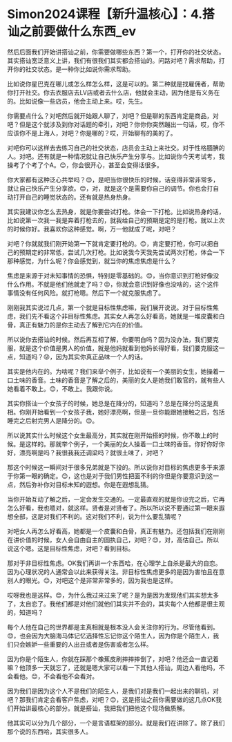 # Simon2024课程【新升温核心】：4.搭讪之前要做什么东西_ev

然后后面我们开始讲搭讪之前，你需要做哪些东西？第一个，打开你的社交状态。其实搭讪宽泛意义上讲，我们有很我们其实都会搭讪的。问路对吧？需求帮助，打开你的社交状态。是一种你比如说你需求帮助。

比如说你星巴克在哪儿或怎么样怎么样，这是可以的。第二种就是找雇佣者，帮助你打开社交。你去衣服店去LV店或者去什么店，他就会主动，因为他是有义务在的。比如说像一些店员，他会主动上来。哎，先生。

你需要点什么？对吧然后就开始跟人聊了，对吧？但是聊的东西肯定是商品，对吧？但是这个就涉及到你对话题的牵引，对吧？你你你突然蹦出一句话，哎，你不应该你不是上海人，对吧？你是哪的？哎，开始聊有的美的了。

对吧你可以这样去去练习自己的社交状态，店员会主动上来社交。对于性格腼腆的人。对吧。还有就是一种情况就让自己快乐产生分享与。比如说你今天考试考，我操考了个考了个A。😊，你会很开心，甚至会变得话很多。

你大家都有这种泛心共举吗？😊，是吧当你很快乐的时候，话变得非常非常多，就让自己快乐产生分享欲。😊，对，就是这个是需要你自己的调节。你也会打自动打开自己的睡觉状态的。还有就是热身热身。

其实我建议你怎么去热身，就是你要尝试打枪。体会一下打枪。比如说热身的话，比如说第一次我一我是奔着打枪去的，就我给自己的预期是定的是打枪。就以上次的时候你好。我喜欢你这种感觉。啊，万一他就成了呢，对吧？

对吧？你就就我们刚开始第一下就肯定要打枪的。😊，肯定要打枪，你可以把自己的预期定的非常低，尝试几次打枪。比如说我今天我先尝试两次打枪，体会一下那种感觉，为什么呢？你会感觉到，就当你的焦虑焦虑是什么？

焦虑是来源于对未知事情的恐惧，特别是零基础的。😊，当你意识到打枪好像没什么作用。不就是他们他就走了吗？😡，你就会意识到好像也没啥的，这个这件事情没有任何风险。就打枪嗯。然后下一个就克服焦虑了。

刚刚我其实说过几点，第一个就是目标性焦虑嘛，我们展开说说。对于目标性焦虑，我们先不看这个非目标性焦虑。其实女人再怎么好看高，她就是一堆皮囊和白骨，真正有魅力的是你主动去了解到它内在的价值。

所以说你去搭讪的时候。然后再互相了解，你要明白吗？因为没办法，我们要克服，就是这个价值是男人的价值，就是他妈就看到他妈长得好看，我们要克服这一点，知道吗？😡，因为其实你真正品味一个人的话。

其实是他内在的。为啥呢？我们来举个例子，比如说有一个美丽的女生，她操着一口土味的香音。土味的香音是了解之后的，美丽的女人是她我们敢官的，就有些人她看着不敢上。😊，不敢上。我跟你说。

其实你搭讪一个女孩子的时候，她总是在降分的，知道吗？总是在降分的这是真相。你刚开始看到一个女孩子我，她好漂亮啊，但是一旦你能跟她接触之后，包括睡完之后射完男人是降分的。😊。

所以说其实什么时候这个女生最高分，其实就在刚开始搭的时候，你不敢上的时候。是这样的。那就举个例子，一个美丽的女人操着一口土味的香音。你好你好你好，漂亮啊是吗？我很我我还调梁吗？就很土味了，对吧？

那这个时候这一瞬间对于很多兄弟就是下投的。所以说你对目标的焦虑更多于来源于你第一眼的确定。😊，这也是对于我们男性把面不利的你但是你要意识到这一点，然后弥补你对目标未知的遐想。你是在遐想乱猜。

当你开始互动了解之后，一定会发生交通的。一定最直观的就是你设完之后，它再怎么好看，我也嗯对，就这样。贤者是对贤者了。所以所以说不要通过第一眼来遐想全部，这是对我们不利的。这对我们不利，说为什么要乱猜呢？

对吧女人再怎么好看高，她都是一个皮囊和白骨，真正有魅力。还包括我们在刚刚在讲价值的时候，女人会自由自主的固执自己，对吧？😊，对，高估自己。所以说这个嗯。这是目标性焦虑，对吧？看到目标。

那对于非目标性焦虑。OK我们再讲一个东西哈，在心理学上自杀是最大的自恋。因为心理状况的人通常会以此来获得关注。非目标性焦虑更多的是因为害怕且在意别人的眼光。😊，对吧这个是非常非常多的，因为我也是这样。

哎呀我也是这样。😊，为什么我过来过来了呢？是为是因为发现他们其实想太多了，太自恋了。我他们都是对他们就他们其实并不会的，其实每个人他都是很主观的，知道吗？

每个人他在自己的世界都是主真相就是根本没人会关注你的行为。尽管他看到。😊，也会因为大脑海马体记忆选择性忘记你这个陌生人，因为你是个陌生人，我们只会嫉妒一些重要的人出丑或者是伤害或者怎么样。

因为你是个陌生人，你就在踩那个橡蕉皮刷摔摔摔倒了，对吧？他还会一直记着嘛？他顶多一天就忘了，还就是嗯大家可以看一下其他人搭讪，周边人看他吗，不会看他。😊，不会看他不会看对。

因为我们是因为这个人不是我们的陌生人，是我们对是我们一起出来的聊机，对吧？那我们肯定会看客户焦虑，对吧？😊，这是搭讪之前你需要做的这几点OK我们开始讲最核心的部分。就是搭讪，我把我们把他这个现场做质解。

他其实可以分为几个部分，一个是言语框架的部分。就是我们在讲除了。除了我们那个说的东西哈，其实很多人。